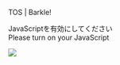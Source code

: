 TOS | Barkle!

JavaScriptを有効にしてください  
Please turn on your JavaScript

![](/static-assets/splash.png?1731092121984)